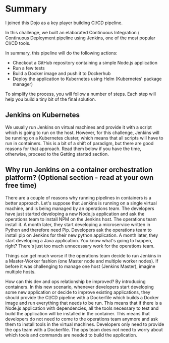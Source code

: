 # Summary

I joined this Dojo as a key player building CI/CD pipeline.

In this challenge, we built an elaborated Continuous Integration / Continuous Deployment pipeline using Jenkins, one of the most popular CI/CD tools. 

In summary, this pipeline will do the following actions:

* Checkout a GitHub repository containing a simple Node.js application
* Run a few tests
* Build a Docker image and push it to Dockerhub
* Deploy the application to Kubernetes using Helm (Kubernetes' package manager)

To simplify the process, you will follow a number of steps. Each step will help you build a tiny bit of the final solution.

## Jenkins on Kubernetes
We usually run Jenkins on virtual machines and provide it with a script which is going to run on the host. However, for this challenge, Jenkins will be running on a Kubernetes cluster, which means that all scripts will have to run in containers. This is a bit of a shift of paradigm, but there are good reasons for that approach. Read them below if you have the time, otherwise, proceed to the Getting started section.

## Why run Jenkins on a container orchestration platform? (Optional section - read at your own free time)
There are a couple of reasons why running pipelines in containers is a better approach. Let's suppose that Jenkins is running on a single virtual machine, and is being managed by an operations team. The developers have just started developing a new Node.js application and ask the operations team to install NPM on the Jenkins host. The operations team install it. A month later, they start developing a microservice written in Python and therefore need Pip. Developers ask the operations team to install pip on Jenkins for their new python application. A month later, they start developing a Java application. You know what's going to happen, right? There's just too much unnecessary work for the operations team.

Things can get much worse if the operations team decide to run Jenkins in a Master-Worker fashion (one Master node and multiple worker nodes). If before it was challenging to manage one host (Jenkins Master), imagine multiple hosts.

How can this dev and ops relationship be improved? By introducing containers. In this new scenario, whenever developers start developing some new application or decide to improve existing applications, they should provide the CI/CD pipeline with a Dockerfile which builds a Docker image and run everything that needs to be run. This means that if there is a Node.js application with dependencies, all the tools necessary to test and build the application will be installed in the container. This means that developers do not need to come to the operations team anymore and ask them to install tools in the virtual machines. Developers only need to provide the ops team with a Dockerfile. The ops team does not need to worry about which tools and commands are needed to build the application.
